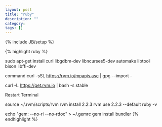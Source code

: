 ```yaml
---
layout: post
title: "ruby"
description: ""
category: 
tags: []
---
```

{% include JB/setup %}

{% highlight ruby %}

sudo apt-get install curl libgdbm-dev libncurses5-dev automake libtool bison libffi-dev

command curl -sSL https://rvm.io/mpapis.asc | gpg --import -

curl -L https://get.rvm.io | bash -s stable

Restart Terminal

source ~/.rvm/scripts/rvm
rvm install 2.2.3
rvm use 2.2.3 --default
ruby -v


echo "gem: --no-ri --no-rdoc" > ~/.gemrc
gem install bundler
{% endhighlight %}